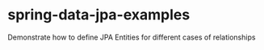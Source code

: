 # spring-data-jpa-examples
Demonstrate how to define JPA Entities for different cases of relationships
